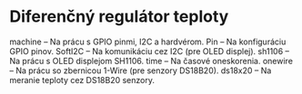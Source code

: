 # Diferenčný regulátor teploty

machine – Na prácu s GPIO pinmi, I2C a hardvérom.
Pin – Na konfiguráciu GPIO pinov.
SoftI2C – Na komunikáciu cez I2C (pre OLED displej).
sh1106 – Na prácu s OLED displejom SH1106.
time – Na časové oneskorenia.
onewire – Na prácu so zbernicou 1-Wire (pre senzory DS18B20).
ds18x20 – Na meranie teploty cez DS18B20 senzory.
